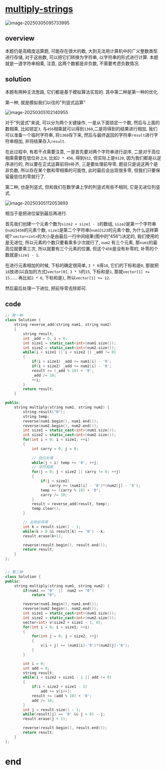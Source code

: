 # [multiply-strings](https://leetcode.cn/problems/multiply-strings)

![image-20250305095733995](https://md-wind.oss-cn-nanjing.aliyuncs.com/md/20250305095734086.png)

## overview

本题仍是高精度运算题,   可能存在很大的数, 大到无法用计算机中的广义整数类型进行存储,   对于这些数, 可以把它们转换为字符串, 以字符串的形式进行计算.      本题就是一道字符串相乘,  注意, 这两个数都是非负数, 不需要考虑负数情况.

## solution

本题有两种主流思路,  它们都是基于模拟算法实现的.   其中第二种是第一种的优化.

第一种, 就是模拟我们以往的"列竖式运算"

![image-20250305102140955](https://md-wind.oss-cn-nanjing.aliyuncs.com/md/20250305102141040.png)

对于"列竖式"来说, 可以分为两个关键操作, 一是从下面锁定一个数, 然后与上面的数相乘, 比如锁定`3`, 与`456`相乘就可以得到`1368`,二是将得到的结果进行相加,   我们可以准备一个临时字符串, 将`1368`存下来,  然后与最终返回的字符串`result`进行字符串相加, 并将结果存入`result`.

在此过程中, 有若干点需要注意, 一是首先要对两个字符串进行逆序, 二是对于高位相乘需要在低位补上`0`,  比如`2 * 456`, 得到`912`, 但实际上是`9120`,  因为我们都是以逆序进行的, 所以要在正式运算前将`0`补齐,  三是要处理前导零, 题目只是说这两个是非负数, 所以存在某个数和零相乘的可能性, 此时最后会出现很多零, 但我们只要保留最低位的零就行了.

第二种,  也是列竖式, 但和我们在数学课上学的列竖式有些不相同, 它是无进位列竖式.

![image-20250305112053893](https://md-wind.oss-cn-nanjing.aliyuncs.com/md/20250305112054002.png)

相当于是把进位留到最后再进行.

首先我们创建一个元素个数为`size2 + size1 - 1`的数组, `size2`是第一个字符串(`num2`)`456`的元素个数, `size1`是第二个字符串(`num1`)`123`的元素个数,  为什么这样算呢? `vector<int>`的大小是由最后一行中间结果(图中的"456")决定的,   我们使用的是无进位,  所以元素的个数只要看乘多少次就行了,   `num2` 有三个元素, 那`num1`的最高位就要乘三次, 所以就要有三个元素的位置, 但这个`456`是没有补零的, 补零的个数就是`size1 - 1`.

在进行元素相加的时候, 下标的确定很简单, `3 * 6`得`18`, 它们的下标和是`0`, 那就把`18`放进(以自加的方式)`vector[0]`,  `3 * 5`的`15`, 下标和是`1`, 那就`vector[1] += 15`...... 再比如`2 * 6`, 下标和是`1`, 所以`vector[1] += 12`.

然后最后处理一下进位, 把前导零去除即可.

## code

```cpp
// 第一种
class Solution {
    string reverse_add(string num1, string num2)
    {
        string result;
        int _add = 0, i = 0;
        int size1 = static_cast<int>(num1.size());
        int size2 = static_cast<int>(num2.size());
        while(i < size1 || i < size2 || _add != 0)
        {
            if(i < size1) _add += num1[i] - '0';
            if(i < size2) _add += num2[i] - '0';
            result += (_add % 10) + '0';
            _add /= 10;
            ++i;
        }
        return result;
    }

public:
    string multiply(string num1, string num2) {
        string result("0");
        string temp;
        reverse(num1.begin(), num1.end());
        reverse(num2.begin(), num2.end());
        int size1 = static_cast<int>(num1.size());
        int size2 = static_cast<int>(num2.size());
        for(int i = 0; i < size1; ++i)
        {
            int carry = 0, j = 0;
            
            // 低位补零
            while(j < i) temp += '0', ++j;
            // 字符相乘
            for(j = 0; j < size2 || carry != 0; ++j)
            {
                if(j < size2)
                    carry += (num1[i] - '0')*(num2[j] - '0');
                temp += (carry % 10) + '0';
                carry /= 10;
            }
            result = reverse_add(result, temp);
            temp.clear();
        }

        // 去除前导零
        int k = result.size() - 1;
        while(k > 0 && result[k] == '0') --k;
        result.erase(k+1);

        reverse(result.begin(), result.end());
        return result;
    }
};


// 第二种
class Solution {
public:
    string multiply(string num1, string num2) {
        if(num1 == "0"  ||  num2 == "0")
            return "0";

        reverse(num1.begin(), num1.end());
        reverse(num2.begin(), num2.end());
        int size1 = static_cast<int>(num1.size());
        int size2 = static_cast<int>(num2.size());
        vector<int> v(size2 + size1 - 1, 0);
        for(int i = 0; i < size1; ++i)
        {
            for(int j = 0; j < size2; ++j)
            {
                v[i + j] += (num1[i]-'0')*(num2[j]-'0');
            }
        }

        int i = 0;
        int add = 0;
        string result;
        while(i < size2 + size1 - 1 || add != 0)
        {
            if(i < size2 + size1 - 1)
                add += v[i++];
            result += (add % 10) + '0';
            add /= 10;
        }
        int j = result.size() - 1;
        while(result[j] == '0' && j > 0) --j;
        result.erase(j + 1);

        reverse(result.begin(), result.end());
        return result;
    }
};
```

   # end

